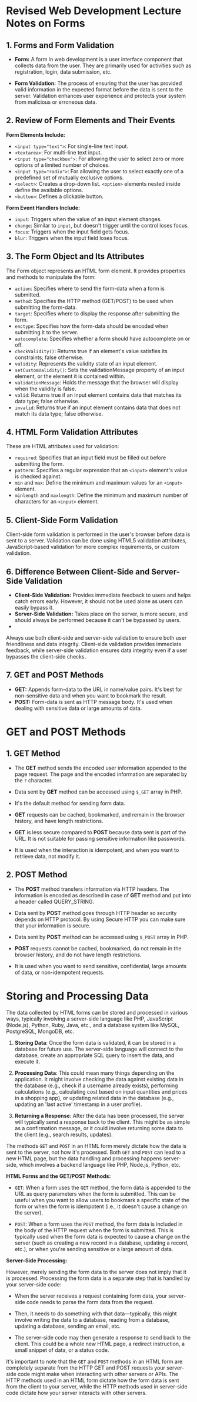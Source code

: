 # Revised Web Development Lecture Notes on Forms

## 1. Forms and Form Validation

- **Form:** A form in web development is a user interface component that collects data from the user. They are primarily used for activities such as registration, login, data submission, etc.

- **Form Validation:** The process of ensuring that the user has provided valid information in the expected format before the data is sent to the server. Validation enhances user experience and protects your system from malicious or erroneous data.

## 2. Review of Form Elements and Their Events

**Form Elements Include:**

- `<input type="text">`: For single-line text input.
- `<textarea>`: For multi-line text input.
- `<input type="checkbox">`: For allowing the user to select zero or more options of a limited number of choices.
- `<input type="radio">`: For allowing the user to select exactly one of a predefined set of mutually exclusive options.
- `<select>`: Creates a drop-down list. `<option>` elements nested inside define the available options.
- `<button>`: Defines a clickable button.

**Form Event Handlers Include:**

- `input`: Triggers when the value of an input element changes.
- `change`: Similar to `input`, but doesn't trigger until the control loses focus.
- `focus`: Triggers when the input field gets focus.
- `blur`: Triggers when the input field loses focus.

## 3. The Form Object and Its Attributes

The Form object represents an HTML form element. It provides properties and methods to manipulate the form:

- `action`: Specifies where to send the form-data when a form is submitted.
- `method`: Specifies the HTTP method (GET/POST) to be used when submitting the form-data.
- `target`: Specifies where to display the response after submitting the form.
- `enctype`: Specifies how the form-data should be encoded when submitting it to the server.
- `autocomplete`: Specifies whether a form should have autocomplete on or off.
- `checkValidity()`: Returns true if an element's value satisfies its constraints; false otherwise.
- `validity`: Represents the validity state of an input element.
- `setCustomValidity()`: Sets the validationMessage property of an input element, or the element it is contained within.
- `validationMessage`: Holds the message that the browser will display when the validity is false.
- `valid`: Returns true if an input element contains data that matches its data type; false otherwise.
- `invalid`: Returns true if an input element contains data that does not match its data type; false otherwise.

## 4. HTML Form Validation Attributes

These are HTML attributes used for validation:

- `required`: Specifies that an input field must be filled out before submitting the form.
- `pattern`: Specifies a regular expression that an `<input>` element's value is checked against.
- `min` and `max`: Define the minimum and maximum values for an `<input>` element.
- `minlength` and `maxlength`: Define the minimum and maximum number of characters for an `<input>` element.

## 5. Client-Side Form Validation

Client-side form validation is performed in the user's browser before data is sent to a server. Validation can be done using HTML5 validation attributes, JavaScript-based validation for more complex requirements, or custom validation.

## 6. Difference Between Client-Side and Server-Side Validation

- **Client-Side Validation:** Provides immediate feedback to users and helps catch errors early. However, it should not be used alone as users can easily bypass it.
- **Server-Side Validation:** Takes place on the server, is more secure, and should always be performed because it can't be bypassed by users.
- 
Always use both client-side and server-side validation to ensure both user friendliness and data integrity. Client-side validation provides immediate feedback, while server-side validation ensures data integrity even if a user bypasses the client-side checks.

## 7. GET and POST Methods

- **GET:** Appends form-data to the URL in name/value pairs. It's best for non-sensitive data and when you want to bookmark the result.
- **POST:** Form-data is sent as HTTP message body. It's used when dealing with sensitive data or large amounts of data.

# GET and POST Methods

## 1. GET Method

- The **GET** method sends the encoded user information appended to the page request. The page and the encoded information are separated by the `?` character.

- Data sent by **GET** method can be accessed using `$_GET` array in PHP.

- It's the default method for sending form data.

- **GET** requests can be cached, bookmarked, and remain in the browser history, and have length restrictions.

- **GET** is less secure compared to **POST** because data sent is part of the URL. It is not suitable for passing sensitive information like passwords.

- It is used when the interaction is idempotent, and when you want to retrieve data, not modify it.

## 2. POST Method

- The **POST** method transfers information via HTTP headers. The information is encoded as described in case of **GET** method and put into a header called QUERY_STRING.

- Data sent by **POST** method goes through HTTP header so security depends on HTTP protocol. By using Secure HTTP you can make sure that your information is secure.

- Data sent by **POST** method can be accessed using `$_POST` array in PHP.

- **POST** requests cannot be cached, bookmarked, do not remain in the browser history, and do not have length restrictions.

- It is used when you want to send sensitive, confidential, large amounts of data, or non-idempotent requests.

# Storing and Processing Data

The data collected by HTML forms can be stored and processed in various ways, typically involving a server-side language like PHP, JavaScript (Node.js), Python, Ruby, Java, etc., and a database system like MySQL, PostgreSQL, MongoDB, etc.

1. **Storing Data**: Once the form data is validated, it can be stored in a database for future use. The server-side language will connect to the database, create an appropriate SQL query to insert the data, and execute it.

2. **Processing Data**: This could mean many things depending on the application. It might involve checking the data against existing data in the database (e.g., check if a username already exists), performing calculations (e.g., calculating cost based on input quantities and prices in a shopping app), or updating related data in the database (e.g., updating an 'last active' timestamp in a user profile).

3. **Returning a Response**: After the data has been processed, the server will typically send a response back to the client. This might be as simple as a confirmation message, or it could involve returning some data to the client (e.g., search results, updates).



The methods `GET` and `POST` in an HTML form merely dictate how the data is sent to the server, not how it's processed. Both `GET` and `POST` can lead to a new HTML page, but the data handling and processing happens server-side, which involves a backend language like PHP, Node.js, Python, etc.

**HTML Forms and the GET/POST Methods:**

- `GET`: When a form uses the `GET` method, the form data is appended to the URL as query parameters when the form is submitted. This can be useful when you want to allow users to bookmark a specific state of the form or when the form is idempotent (i.e., it doesn't cause a change on the server).

- `POST`: When a form uses the `POST` method, the form data is included in the body of the HTTP request when the form is submitted. This is typically used when the form data is expected to cause a change on the server (such as creating a new record in a database, updating a record, etc.), or when you're sending sensitive or a large amount of data.

**Server-Side Processing:**

However, merely sending the form data to the server does not imply that it is processed. Processing the form data is a separate step that is handled by your server-side code:

- When the server receives a request containing form data, your server-side code needs to parse the form data from the request.

- Then, it needs to do something with that data—typically, this might involve writing the data to a database, reading from a database, updating a database, sending an email, etc.

- The server-side code may then generate a response to send back to the client. This could be a whole new HTML page, a redirect instruction, a small snippet of data, or a status code.

It's important to note that the `GET` and `POST` methods in an HTML form are completely separate from the HTTP GET and POST requests your server-side code might make when interacting with other servers or APIs. The HTTP methods used in an HTML form dictate how the form data is sent from the client to your server, while the HTTP methods used in server-side code dictate how your server interacts with other servers.
